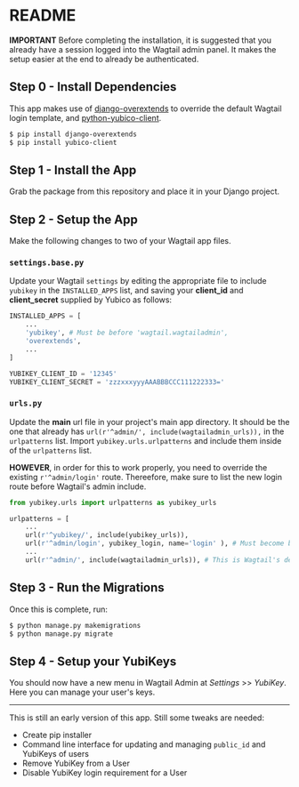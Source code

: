 # README #

**IMPORTANT** Before completing the installation, it is suggested that you already have a session logged into the Wagtail admin panel. It makes the setup easier at the end to already be authenticated. 

## Step 0 - Install Dependencies ##

This app makes use of [django-overextends](https://github.com/stephenmcd/django-overextends) to override the default Wagtail login template, and [python-yubico-client](https://github.com/Kami/python-yubico-client).

```bash
$ pip install django-overextends
$ pip install yubico-client
```

## Step 1 - Install the App ##

Grab the package from this repository and place it in your Django project.

## Step 2 - Setup the App ##

Make the following changes to two of your Wagtail app files.

### ```settings.base.py``` ###

Update your Wagtail ```settings``` by editing the appropriate file to include ```yubikey``` in the  ```INSTALLED_APPS``` list, and saving your **client_id** and **client_secret** supplied by Yubico as follows:

```python
INSTALLED_APPS = [
    ...
    'yubikey', # Must be before 'wagtail.wagtailadmin',
    'overextends',
    ...
]

YUBIKEY_CLIENT_ID = '12345'
YUBIKEY_CLIENT_SECRET = 'zzzxxxyyyAAABBBCCC111222333='
```

### ```urls.py``` ###

Update the **main** url file in your project's main app directory. It should be the one that already has ```url(r'^admin/', include(wagtailadmin_urls)),``` in the ```urlpatterns``` list. Import ```yubikey.urls.urlpatterns``` and include them inside of the ```urlpatterns``` list.

**HOWEVER**, in order for this to work properly, you need to override the existing ```r'^admin/login'``` route. Thereefore, make sure to list the new login route before Wagtail's admin include.

```python
from yubikey.urls import urlpatterns as yubikey_urls

urlpatterns = [
    ...
    url(r'^yubikey/', include(yubikey_urls)),
    url(r'^admin/login', yubikey_login, name='login' ), # Must become before include(wagtailadmin_urls)
    ...
    url(r'^admin/', include(wagtailadmin_urls)), # This is Wagtail's default admin URL include.
```

## Step 3 - Run the Migrations ##

Once this is complete, run:
```bash
$ python manage.py makemigrations
$ python manage.py migrate
```

## Step 4 - Setup your YubiKeys ##

You should now have a new menu in Wagtail Admin at *Settings* >> *YubiKey*. Here you can manage your user's keys.

---

This is still an early version of this app. Still some tweaks are needed:

- Create pip installer
- Command line interface for updating and managing ```public_id``` and YubiKeys of users
- Remove YubiKey from a User
- Disable YubiKey login requirement for a User
